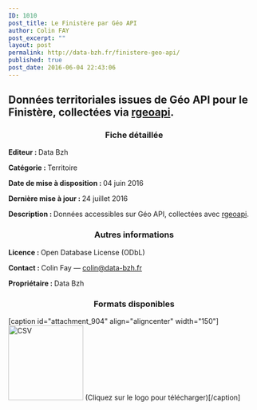 ```yaml
---
ID: 1010
post_title: Le Finistère par Géo API
author: Colin FAY
post_excerpt: ""
layout: post
permalink: http://data-bzh.fr/finistere-geo-api/
published: true
post_date: 2016-06-04 22:43:06
---
```

<h2>Données territoriales issues de Géo API pour le Finistère, collectées via <a href="https://github.com/ColinFay/rgeoapi">rgeoapi</a>.</h2>
<!--more-->
<h3 style="text-align: center;">Fiche détaillée</h3>
<strong>Editeur : </strong>Data Bzh

<strong>Catégorie : </strong>Territoire

<strong>Date de mise à disposition : </strong>04 juin 2016

<strong>Dernière mise à jour : </strong>24 juillet 2016

<strong>Description : </strong>Données accessibles sur Géo API, collectées avec <a href="https://github.com/ColinFay/rgeoapi">rgeoapi</a>.
<h3 style="text-align: center;">Autres informations</h3>
<strong>Licence : </strong>Open Database License (ODbL)

<strong>Contact : </strong>Colin Fay — colin@data-bzh.fr

<strong>Propriétaire : </strong>Data Bzh
<h3 style="text-align: center;">Formats disponibles</h3>
[caption id="attachment_904" align="aligncenter" width="150"]<a href="http://data-bzh.fr/data/finistere.csv" rel="attachment wp-att-904"><img class="wp-image-904 size-full" src="http://dev.data-bzh.fr/wp-content/uploads/2016/05/CSV-2.jpg" alt="CSV" width="150" height="150" /></a> (Cliquez sur le logo pour télécharger)[/caption]